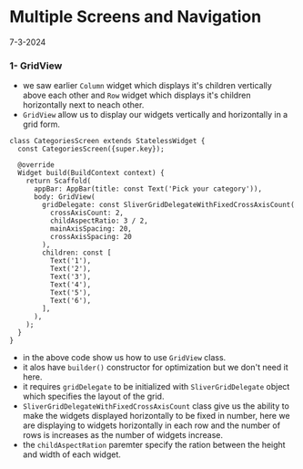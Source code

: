 # Multiple Screens and Navigation
7-3-2024

### 1- GridView
* we saw earlier `Column` widget which displays it's children vertically above each other and `Row` widget which displays it's children horizontally next to neach other.
* `GridView` allow us to display our widgets vertically and horizontally in a grid form.
```
class CategoriesScreen extends StatelessWidget {
  const CategoriesScreen({super.key});

  @override
  Widget build(BuildContext context) {
    return Scaffold(
      appBar: AppBar(title: const Text('Pick your category')),
      body: GridView(
        gridDelegate: const SliverGridDelegateWithFixedCrossAxisCount(
          crossAxisCount: 2,
          childAspectRatio: 3 / 2,
          mainAxisSpacing: 20,
          crossAxisSpacing: 20
        ),
        children: const [
          Text('1'),
          Text('2'),
          Text('3'),
          Text('4'),
          Text('5'),
          Text('6'),
        ],
      ),
    );
  }
}
```
* in the above code show us how to use `GridView` class.
* it alos have `builder()` constructor for optimization but we don't need it here.
* it requires `gridDelegate` to be initialized with `SliverGridDelegate` object which specifies the layout of the grid.
* `SliverGridDelegateWithFixedCrossAxisCount` class give us the ability to make the widgets displayed horizontally to be fixed in number, here we are displaying to widgets horizontally in each row and the number of rows is increases as the number of widgets increase.
* the `childAspectRation` paremter specify the ration between the height and width of each widget.
